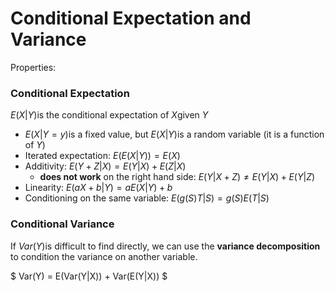 # Conditional Expectation and Variance

Properties:

### Conditional Expectation

$E(X|Y)$is the conditional expectation of $X$given $Y$

* $E(X|Y=y)$is a fixed value, but $E(X|Y)$is a random variable \(it is a function of $Y$\)
* Iterated expectation: $E(E(X|Y)) = E(X)$
* Additivity: $E(Y+Z | X) = E(Y|X) + E(Z|X)$
  * **does not work** on the right hand side: $E(Y | X+Z) \ne E(Y|X) + E(Y|Z)$
* Linearity: $E(aX + b | Y) = aE(X|Y) + b$
* Conditioning on the same variable: $E(g(S)T | S) = g(S)E(T|S)$

### Conditional Variance

If $Var(Y)$is difficult to find directly, we can use the **variance decomposition** to condition the variance on another variable.

$
Var(Y) = E(Var(Y|X)) + Var(E(Y|X))
$



